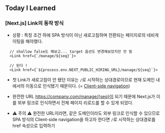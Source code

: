 ## Today I Learned

### [Next.js] Link의 동작 방식

- 상황 : 특정 조건 하에 SPA 방식이 아닌 새로고침하며 전환되는 페이지로의 네비게이팅을 해야했다.

```tsx
  // shallow false도 해보고... target 옵션도 변경해보았지만 안 됨
  <Link href={`/manage/${seq}`}>

  // 된다 !
  <Link href={`${process.env.NEXT_PUBLIC_HIRING_URL}/manage/${seq}`}>
```

- 첫 Link가 새로고침이 안 됐던 이유는 `/`로 시작하는 상대경로이므로 현재 도메인 내에서의 이동으로 인식됐기 때문이다. (= [Client-side navigation](/2505/250528.md#client-side-navigation))

- 완전한 URL https://company.com/manage/{seq}이 되기 때문에 Next.js가 이를 외부 링크로 인식하면서 전체 페이지 리로드를 할 수 있게 되었다.

- ⚠️ 주의 ⚠️ 완전한 URL이라면, 같은 도메인이라도 외부 링크로 인식할 수 있으므로 SPA 방식의 Client-side navigation을 하고자 한다면 `/`로 시작하는 상대경로를 href 속성으로 입력하기
